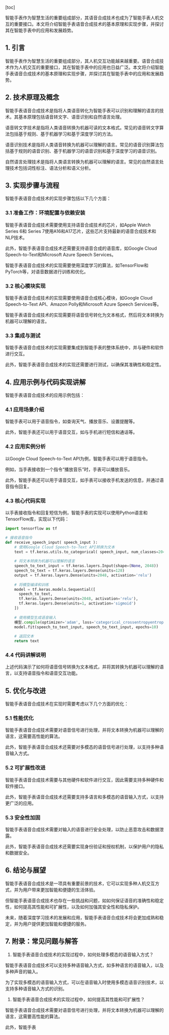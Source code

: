 
[toc]                    
                
                
智能手表作为智慧生活的重要组成部分，其语音合成技术也成为了智能手表人机交互的重要接口。本文将介绍智能手表语音合成技术的基本原理和实现步骤，并探讨其在智能手表中的应用和发展趋势。

## 1. 引言

智能手表作为智慧生活的重要组成部分，其人机交互功能越来越重要。语音合成技术作为人机交互的重要接口，其在智能手表中的应用也日益广泛。本文将介绍智能手表语音合成技术的基本原理和实现步骤，并探讨其在智能手表中的应用和发展趋势。

## 2. 技术原理及概念

智能手表语音合成技术是指将人类语音转化为智能手表可以识别和理解的语言的技术。其基本原理包括语音转文字、语音识别和自然语言处理。

语音转文字技术是指将人类语音转换为机器可读的文本格式。常见的语音转文字算法包括基于规则、基于机器学习和基于深度学习的方法。

语音识别技术是指将人类语音转换为机器可以理解的语言。常见的语音识别算法包括基于规则的语音识别、基于机器学习的语音识别和基于深度学习的语音识别。

自然语言处理技术是指将人类语言转换为机器可以理解的语言。常见的自然语言处理技术包括词性标注、语法分析和语义分析。

## 3. 实现步骤与流程

智能手表语音合成技术的实现步骤包括以下几个方面：

### 3.1 准备工作：环境配置与依赖安装

智能手表语音合成技术需要使用支持语音合成技术的芯片，如Apple Watch Series 6和 Series 7使用A16和A17芯片，这些芯片支持最新的语音合成技术和NLP技术。

此外，智能手表语音合成技术还需要支持语音合成的语音库，如Google Cloud Speech-to-Text和Microsoft Azure Speech Services。

智能手表语音合成技术的实现需要使用深度学习的算法，如TensorFlow和PyTorch等，对语音数据进行训练和优化。

### 3.2 核心模块实现

智能手表语音合成技术的实现需要使用语音合成核心模块，如Google Cloud Speech-to-Text API、Amazon Polly和Microsoft Azure Speech Services等。

智能手表语音合成技术的实现需要将语音信号转化为文本格式，然后将文本转换为机器可以理解的语言。

### 3.3 集成与测试

智能手表语音合成技术的实现需要集成到智能手表的整体系统中，并与硬件和软件进行交互。

此外，智能手表语音合成技术的实现还需要进行测试，以确保其准确性和稳定性。

## 4. 应用示例与代码实现讲解

智能手表语音合成技术的应用示例包括：

### 4.1 应用场景介绍

智能手表可以用于语音指令，如查询天气、播放音乐、设置提醒等。

此外，智能手表还可以用于语音交互，如与手机进行短信和通话等。

### 4.2 应用实例分析

以Google Cloud Speech-to-Text API为例，智能手表可以用于语音指令。

例如，当手表接收到一个指令“播放音乐”时，手表可以播放音乐。

此外，智能手表还可以用于语音交互，如手表可以接收手机发送的信息，并通过语音指令回复。

### 4.3 核心代码实现

以手表接收指令和回复短信为例，智能手表的实现可以使用Python语言和TensorFlow库，实现以下代码：

```python
import tensorflow as tf

# 接收语音指令
def receive_speech_input( speech_input ):
    # 使用Google Cloud Speech-to-Text API转换为文本
    text = tf.keras.utils.to_categorical( speech_input, num_classes=2048 )
    
    # 将文本转换为机器可以理解的语言
    speech_to_text_input = tf.keras.layers.Input(shape=(None, 2048))
    speech_to_text = tf.keras.layers.Dense(units=128)
    output = tf.keras.layers.Dense(units=2048, activation='relu')
    
    # 将模型编译和训练
    model = tf.keras.models.Sequential([
      speech_to_text,
      tf.keras.layers.Dense(units=2048, activation='relu'),
      tf.keras.layers.Dense(units=1, activation='sigmoid')
    ])
    
    # 使用模型生成语音输入
    模型.compile(optimizer='adam', loss='categorical_crossentropyentropy', metrics=['accuracy'])
    model.fit(speech_to_text_input, speech_to_text_input, epochs=10)
    
    # 返回文本
    return text
```

### 4.4 代码讲解说明

上述代码演示了如何将语音信号转换为文本格式，并将其转换为机器可以理解的语言，以支持语音指令和语音交互功能。

## 5. 优化与改进

智能手表语音合成技术在实现时需要考虑以下几个方面的优化：

### 5.1 性能优化

智能手表语音合成技术需要对语音信号进行处理，并将文本转换为机器可以理解的语言，这需要高性能的算法。

此外，智能手表语音合成技术还需要对多模态的语音信号进行处理，以支持多种语音输入方式。

### 5.2 可扩展性改进

智能手表语音合成技术需要与其他硬件和软件进行交互，因此需要支持多种硬件和软件接口。

此外，智能手表语音合成技术还需要支持多语言和多模态的语音输入方式，以支持更广泛的应用。

### 5.3 安全性加固

智能手表语音合成技术需要对输入的语音进行安全处理，以防止恶意攻击和数据泄露。

此外，智能手表语音合成技术还需要实现身份验证和授权机制，以保护用户的隐私和数据安全。

## 6. 结论与展望

智能手表语音合成技术是一项具有重要前景的技术，它可以实现多种人机交互方式，并为用户带来更加智能和便捷的生活体验。

但智能手表语音合成技术也存在一些挑战和问题，如如何保证语音的准确性和稳定性，如何提高其性能和可扩展性，以及如何加强其安全性和隐私保护。

未来，随着深度学习技术的发展和应用，智能手表语音合成技术将会更加成熟和稳定，并为用户提供更加智能和便捷的服务。

## 7. 附录：常见问题与解答

1. 智能手表语音合成技术的实现过程中，如何处理多模态的语音输入方式？

智能手表语音合成技术可以支持多种语音输入方式，如多种语言的语音输入，以及多种声音的输入。

为了实现多模态的语音输入方式，可以在语音输入时使用多模态语音识别技术，以支持多种语音输入方式的识别。

1. 智能手表语音合成技术的实现过程中，如何提高其性能和可扩展性？

智能手表语音合成技术需要对语音信号进行处理，并将文本转换为机器可以理解的语言，这需要高性能的算法。

此外，智能手表

